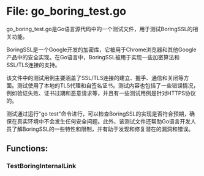 # File: go_boring_test.go

go_boring_test.go是Go语言源代码中的一个测试文件，用于测试BoringSSL的相关功能。

BoringSSL是一个Google开发的加密库，它被用于Chrome浏览器和其他Google产品中的安全实现。在Go语言中，BoringSSL被用于实现一些加密算法和SSL/TLS连接的支持。

该文件中的测试用例主要涵盖了SSL/TLS连接的建立、握手、通信和关闭等方面。测试使用了本地的TLS代理和自签名证书。测试内容也包括了一些错误情况，例如验证失败、证书过期和恶意请求等，并且有一些测试用例是针对HTTPS协议的。

测试通过运行"go test"命令进行，可以检查BoringSSL的实现是否符合预期，确保在真实环境中不会发生任何安全问题。此外，该测试文件还帮助Go语言开发人员了解BoringSSL的一些特性和限制，并有助于发现和修复潜在的漏洞和错误。

## Functions:

### TestBoringInternalLink





